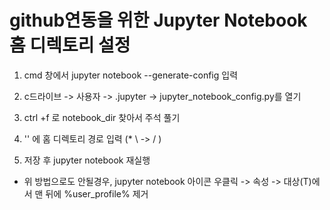 
# github연동을 위한 Jupyter Notebook 홈 디렉토리 설정

1. cmd 창에서 jupyter notebook --generate-config 입력

2. c드라이브 -> 사용자 -> .jupyter -> jupyter_notebook_config.py를 열기

3. ctrl +f 로 notebook_dir 찾아서 주석 풀기

4. '' 에 홈 디렉토리 경로 입력 (* \ -> / )

5. 저장 후 jupyter notebook 재실행


* 위 방법으로도 안될경우, jupyter notebook 아이콘 우클릭 -> 속성 -> 대상(T)에서 맨 뒤에 %user_profile% 제거
